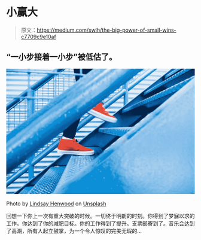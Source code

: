 # 小赢大

> 原文：<https://medium.com/swlh/the-big-power-of-small-wins-c7709c9e10af>

## “一小步接着一小步”被低估了。

![](img/666a0e30ff87245fd71e67c47c5872e3.png)

Photo by [Lindsay Henwood](https://unsplash.com/@lindsayhenwood?utm_source=medium&utm_medium=referral) on [Unsplash](https://unsplash.com?utm_source=medium&utm_medium=referral)

回想一下你上一次有重大突破的时候。一切终于明朗的时刻。你得到了梦寐以求的工作。你达到了你的减肥目标。你的工作得到了提升。支票邮寄到了。音乐会达到了高潮，所有人起立鼓掌，为一个令人惊叹的完美无瑕的…
